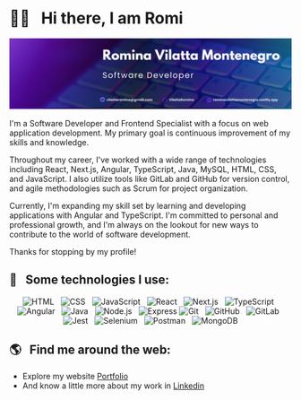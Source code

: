 # 👋🏻 &nbsp;&nbsp;Hi there, I am Romi
<p align="center">
<img src="https://github.com/VilattaRomina/VilattaRomina/blob/main/cover.png" alt="banner">
 </p>

 I'm a Software Developer and Frontend Specialist with a focus on web application development. My primary goal is continuous improvement of my skills and knowledge.

Throughout my career, I've worked with a wide range of technologies including React, Next.js, Angular, TypeScript, Java, MySQL, HTML, CSS, and JavaScript. I also utilize tools like GitLab and GitHub for version control, and agile methodologies such as Scrum for project organization.

Currently, I'm expanding my skill set by learning and developing applications with Angular and TypeScript. I'm committed to personal and professional growth, and I'm always on the lookout for new ways to contribute to the world of software development.

Thanks for stopping by my profile!

<!-- 👩🏻‍💻 &nbsp;&nbsp;I'm currently working as an Academic Coach at <a href="https://www.platzi.com">@Platzi</a>. -->

## 🎯 &nbsp;&nbsp;Some technologies I use:
<p align="center">
  <img src="https://img.shields.io/badge/HTML5-E34F26?style=for-the-badge&logo=html5&logoColor=white" alt="HTML" />&nbsp;&nbsp;
  <img src="https://img.shields.io/badge/CSS3-1572B6?style=for-the-badge&logo=css3&logoColor=white" alt="CSS" />&nbsp;&nbsp;
  <img src="https://img.shields.io/badge/JavaScript-323330?style=for-the-badge&logo=javascript&logoColor=F7DF1E" alt="JavaScript" />&nbsp;&nbsp;
  <img src="https://img.shields.io/badge/React-61DAFB?style=for-the-badge&logo=react&logoColor=323330" alt="React" />&nbsp;&nbsp;
  <img src="https://img.shields.io/badge/Next.js-000000?style=for-the-badge&logo=next.js&logoColor=white" alt="Next.js" />&nbsp;&nbsp;
  <img src="https://img.shields.io/badge/TypeScript-007ACC?style=for-the-badge&logo=typescript&logoColor=white" alt="TypeScript" />&nbsp;&nbsp;
  <img src="https://img.shields.io/badge/Angular-DD0031?style=for-the-badge&logo=angular&logoColor=white" alt="Angular" />&nbsp;&nbsp;
  <img src="https://img.shields.io/badge/Java-007396?style=for-the-badge&logo=java&logoColor=white" alt="Java" />&nbsp;&nbsp;
 <img src="https://img.shields.io/badge/Node.js-339933?style=for-the-badge&logo=node.js&logoColor=white" alt="Node.js" />&nbsp;&nbsp;
  <img src="https://img.shields.io/badge/Express-000000?style=for-the-badge&logo=express&logoColor=white" alt="Express" />
  <img src="https://img.shields.io/badge/Git-F05032?style=for-the-badge&logo=git&logoColor=white" alt="Git" />&nbsp;&nbsp;
  <img src="https://img.shields.io/badge/GitHub-181717?style=for-the-badge&logo=github&logoColor=white" alt="GitHub" />&nbsp;&nbsp;
  <img src="https://img.shields.io/badge/GitLab-FCA121?style=for-the-badge&logo=gitlab&logoColor=white" alt="GitLab" />&nbsp;&nbsp;
  <img src="https://img.shields.io/badge/Jest-C21325?style=for-the-badge&logo=jest&logoColor=white" alt="Jest" />&nbsp;&nbsp;
  <img src="https://img.shields.io/badge/Selenium-43B02A?style=for-the-badge&logo=selenium&logoColor=white" alt="Selenium" />&nbsp;&nbsp;
  <img src="https://img.shields.io/badge/Postman-FF6C37?style=for-the-badge&logo=postman&logoColor=white" alt="Postman" />&nbsp;&nbsp;
  <img src="https://img.shields.io/badge/MongoDB-47A248?style=for-the-badge&logo=mongodb&logoColor=white" alt="MongoDB" />
</p>


## 🌎 &nbsp;&nbsp;Find me around the web:
- Explore my website <a href="https://rominavilattamontenegro.netlify.app/">Portfolio</a>
- And know a little more about my work in <a href="https://www.linkedin.com/in/rominavilattamontenegro/">Linkedin</a>



